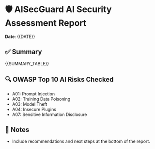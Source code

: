 # 🛡️ AISecGuard AI Security Assessment Report

**Date**: {{DATE}}

## ✅ Summary

{{SUMMARY_TABLE}}

## 🔍 OWASP Top 10 AI Risks Checked

- A01: Prompt Injection
- A02: Training Data Poisoning
- A03: Model Theft
- A04: Insecure Plugins
- A07: Sensitive Information Disclosure

## 📌 Notes

- Include recommendations and next steps at the bottom of the report.
